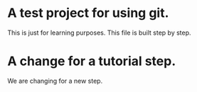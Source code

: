 # A test project for using git.
This is just for learning purposes.
This file is built step by step.

# A change for a tutorial step.
We are changing for a new step.